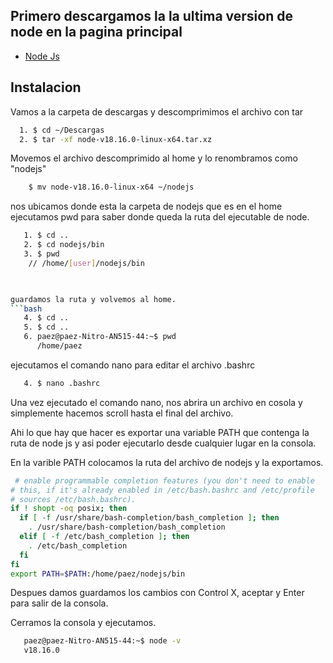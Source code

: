 
## Primero descargamos la la ultima version de node en la pagina principal

 - [Node Js](https://nodejs.org/es)

## Instalacion

Vamos a la carpeta de descargas y descomprimimos el archivo con tar

```bash
  1. $ cd ~/Descargas
  2. $ tar -xf node-v18.16.0-linux-x64.tar.xz
```
Movemos el archivo descomprimido al home y lo renombramos como "nodejs"
```bash 
    $ mv node-v18.16.0-linux-x64 ~/nodejs
```    
nos ubicamos donde esta la carpeta de nodejs que es en el home ejecutamos pwd para saber donde queda la ruta del ejecutable de node.
```bash 
   1. $ cd ..
   2. $ cd nodejs/bin
   3. $ pwd
    // /home/[user]/nodejs/bin

  

guardamos la ruta y volvemos al home.
```bash 
   4. $ cd ..
   5. $ cd .. 
   6. paez@paez-Nitro-AN515-44:~$ pwd
      /home/paez

```   
 ejecutamos el comando nano para editar el archivo .bashrc
```bash 
   4. $ nano .bashrc

```   
Una vez ejecutado el comando nano, nos abrira un archivo en cosola y simplemente hacemos scroll hasta el final del archivo. 

Ahi lo que hay que hacer es exportar una variable PATH que contenga la ruta de node js y asi poder ejecutarlo desde cualquier lugar en la consola. 

En la varible PATH colocamos la ruta del archivo de nodejs y la exportamos.
```bash 
 # enable programmable completion features (you don't need to enable
# this, if it's already enabled in /etc/bash.bashrc and /etc/profile
# sources /etc/bash.bashrc).
if ! shopt -oq posix; then
  if [ -f /usr/share/bash-completion/bash_completion ]; then
    . /usr/share/bash-completion/bash_completion
  elif [ -f /etc/bash_completion ]; then
    . /etc/bash_completion
  fi
fi
export PATH=$PATH:/home/paez/nodejs/bin

``` 
Despues damos guardamos los cambios con Control X, aceptar y Enter para salir de la consola.

Cerramos la consola y ejecutamos.
```bash 
   paez@paez-Nitro-AN515-44:~$ node -v
   v18.16.0


```   
